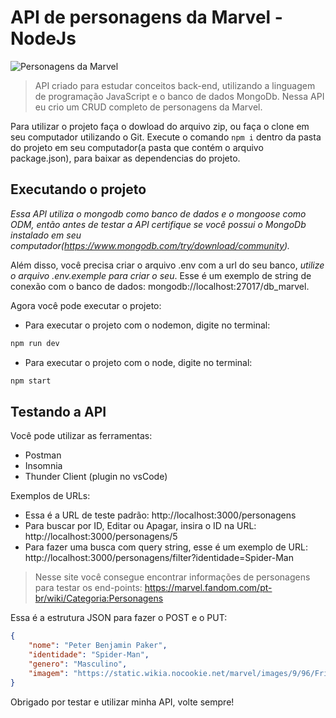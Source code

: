 # API de personagens da Marvel - NodeJs

![Personagens da Marvel](https://www.tricurioso.com/wp-content/uploads/2019/02/quantos-herois-marvel-comics-tricurioso-1.jpg)

>API criado para estudar conceitos back-end, utilizando a linguagem de programação JavaScript e o banco de dados MongoDb. Nessa API eu crio um CRUD completo de personagens da Marvel.

Para utilizar o projeto faça o dowload do arquivo zip, ou faça o clone em seu computador utilizando o Git. Execute o comando `npm i` dentro da pasta do projeto em seu computador(a pasta que contém o arquivo package.json), para baixar as dependencias do projeto.

## Executando o projeto

*Essa API utiliza o mongodb como banco de dados e o mongoose como ODM, então antes de testar a API certifique se você possui o MongoDb instalado em seu computador(https://www.mongodb.com/try/download/community).*

Além disso, você precisa criar o arquivo .env com a url do seu banco, *utilize o arquivo .env.exemple para criar o seu*. Esse é um exemplo de string de conexão com o banco de dados: mongodb://localhost:27017/db_marvel.

Agora você pode executar o projeto: 
* Para executar o projeto com o nodemon, digite no terminal: 
```bash
npm run dev
```
* Para executar o projeto com o node, digite no terminal: 
```bash
npm start
```
## Testando a API

Você pode utilizar as ferramentas:

* Postman
* Insomnia
* Thunder Client (plugin no vsCode)

Exemplos de URLs: 
* Essa é a URL de teste padrão: http://localhost:3000/personagens
* Para buscar por ID, Editar ou Apagar, insira o ID na URL: http://localhost:3000/personagens/5
* Para fazer uma busca com query string, esse é um exemplo de URL: http://localhost:3000/personagens/filter?identidade=Spider-Man

> Nesse site você consegue encontrar informações de personagens para testar os end-points: https://marvel.fandom.com/pt-br/wiki/Categoria:Personagens

Essa é a estrutura JSON para fazer o POST e o PUT:

```json
{
    "nome": "Peter Benjamin Paker",
    "identidade": "Spider-Man",
    "genero": "Masculino",
    "imagem": "https://static.wikia.nocookie.net/marvel/images/9/96/Friendly_Neighborhood_Spider-Man_Vol_2_8_Granov_Variant_Textless.jpg/revision/latest/scale-to-width-down/333?cb=20190906235758&path-prefix=pt-br"
}
```

Obrigado por testar e utilizar minha API, volte sempre!